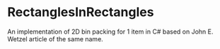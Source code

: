 # RectanglesInRectangles
An implementation of 2D bin packing for 1 item in C# based on John E. Wetzel article of the same name.
